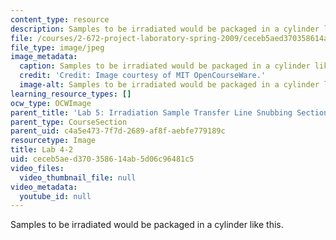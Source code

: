 ```yaml
---
content_type: resource
description: Samples to be irradiated would be packaged in a cylinder like this.
file: /courses/2-672-project-laboratory-spring-2009/ceceb5aed370358614ab5d06c96481c5_lab4-2.jpg
file_type: image/jpeg
image_metadata:
  caption: Samples to be irradiated would be packaged in a cylinder like this.
  credit: 'Credit: Image courtesy of MIT OpenCourseWare.'
  image-alt: Samples to be irradiated would be packaged in a cylinder like this.
learning_resource_types: []
ocw_type: OCWImage
parent_title: 'Lab 5: Irradiation Sample Transfer Line Snubbing Section Behavior'
parent_type: CourseSection
parent_uid: c4a5e473-7f7d-2689-af8f-aebfe779189c
resourcetype: Image
title: Lab 4-2
uid: ceceb5ae-d370-3586-14ab-5d06c96481c5
video_files:
  video_thumbnail_file: null
video_metadata:
  youtube_id: null
---
```

Samples to be irradiated would be packaged in a cylinder like this.

